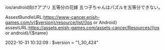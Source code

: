 ios/android向けアプリ 五等分の花嫁 五つ子ちゃんはパズルを五等分できない。

AssestBundleURL:https://www-cancer.enish-games.com/v{$version}/resource/list/{Ios or Android}
assestURL:https://assets.enish-games.com/assets-cancer/Resources/{ios or android}/{$name}

2022-10-31 10:32:09 : $version = "1_30_424"
